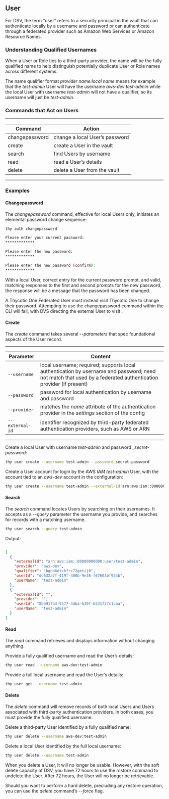 ﻿[title]: # (User)
[tags]: # (DevOps Secrets Vault,DSV,)
[priority]: # (1820)

## User

For DSV, the term “user” refers to a security principal in the vault that can authenticate locally by a username and password or can authenticate through a federated provider such as Amazon Web Services or Amazon Resource Names.

### Understanding Qualified Usernames

When a User or Role ties to a third-party provider, the name will be the fully qualified name to help distinguish potentially duplicate User or Role names across different systems.

The name qualifier format *provider name:local name* means for example that the _test-admin_ User will have the username _aws-dev:test-admin_ while the local User with username _test-admin_ will not have a qualifier, so its username will just be _test-admin_.

### Commands that Act on Users
  
---
  
| Command        | Action                         |
| -------------- | ------------------------------ |
| changepassword | change a local User’s password |
| create         | create a User in the vault     |
| search         | find Users by username         |
| read           | read a User’s details          |
| delete         | delete a User from the vault   |
  
---
  
### Examples

#### Changepassword

The *changepassword* command, effective for local Users only, initiates an elemental password change sequence:

```BASH
thy auth changepassword

Please enter your current password:
*************

Please enter the new password:
*************

Please enter the new password (confirm):
*************
```

With a local User, correct entry for the current password prompt, and valid, matching responses to the first and second prompts for the new password, the response will be a message that the password has been changed.

A Thycotic One Federated User must instead visit Thycotic One to change their password. Attempting to use the changepassword command within the CLI will fail, with DVS directing the external User to visit [](https://thycotic-one-sscdev-dev-eastus-web01.azurewebsites.net).

#### Create

The *create* command takes several *--parameters* that spec foundational aspects of the User record.
  
---
  
| Parameter       | Content |
| --------------- | ------- |
| `--username`    | local username; required; supports local authentication by username and password; need not match that used by a federated authentication provider (if present) |
| `--password`    | password for local authentication by username and password |
| `--provider`    | matches the *name* attribute of the authentication provider in the *settings* section of the config |
| `--external-id` | identifier recognized by third-party federated authentication providers, such as AWS or ARN |
  
---
  
Create a local User with username *_test-admin_* and password *_secret-password*:

```BASH
thy user create --username test-admin --password secret-password
```

Create a User account for login by the AWS *IAM _test-admin_* User, with the account tied to an *_aws-dev_* account in the configuration:

```BASH
thy user create --username test-admin --external-id arn:aws:iam::00000000000:user/test-admin --provider aws-dev
```

#### Search

The *search* command locates Users by searching on their usernames. It accepts as a *--query* parameter the username you provide, and searches for records with a matching username.

```BASH
thy user search --query test-admin
```

Output:

```json

[
  {
    "externalId": "arn:aws:iam::00000000000:user/test-admin",
    "provider": "aws-dev",
    "qualifier": "bgno6etchfrc72getij0",
    "userId": "dd632a7f-419f-400b-9e36-f67603bf934b",
    "userName": "test-admin"
  },
  {
    "externalId": "",
    "provider": "",
    "userId": "8be917b3-9577-4dba-b39f-b531f27c1caa",
    "userName": "test-admin"
  }
]

```

#### Read

The *read* command retrieves and displays information without changing anything.

Provide a fully qualified username and read the User’s details:

```BASH
thy user read --username aws-dev:test-admin
```

Provide a full local username and read the User’s details:

```BASH
thy user get --username test-admin
```

#### Delete

The *delete* command will remove records of both local Users and Users associated with third-party authentication providers. In both cases, you must provide the fully qualified username.

Delete a third-party User identified by a fully qualified name:

```BASH
thy user delete --username aws-dev:test-admin
```

Delete a local User identified by the full local username:

```BASH
thy user delete --username test-admin
```

When you delete a User, it will no longer be usable. However, with the soft delete capacity of DSV, you have 72 hours to use the *restore* command to undelete the User. After 72 hours, the User will no longer be retrievable.

Should you want to perform a hard delete, precluding any restore operation, you can use the *delete* command’s *--force* flag.

